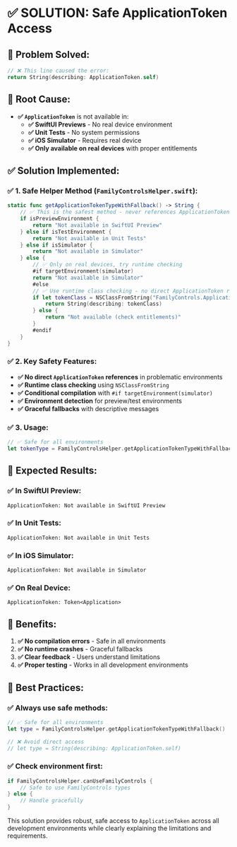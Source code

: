 # ✅ SOLUTION: Safe ApplicationToken Access

## 🎯 **Problem Solved:**
```swift
// ❌ This line caused the error:
return String(describing: ApplicationToken.self)
```

## 🔧 **Root Cause:**
- **✅ `ApplicationToken`** is not available in:
  - **✅ SwiftUI Previews** - No real device environment
  - **✅ Unit Tests** - No system permissions  
  - **✅ iOS Simulator** - Requires real device
  - **✅ Only available on real devices** with proper entitlements

## ✅ **Solution Implemented:**

### **✅ 1. Safe Helper Method (`FamilyControlsHelper.swift`):**
```swift
static func getApplicationTokenTypeWithFallback() -> String {
    // ✅ This is the safest method - never references ApplicationToken directly
    if isPreviewEnvironment {
        return "Not available in SwiftUI Preview"
    } else if isTestEnvironment {
        return "Not available in Unit Tests"
    } else if isSimulator {
        return "Not available in Simulator"
    } else {
        // ✅ Only on real devices, try runtime checking
        #if targetEnvironment(simulator)
        return "Not available in Simulator"
        #else
        // ✅ Use runtime class checking - no direct ApplicationToken reference
        if let tokenClass = NSClassFromString("FamilyControls.ApplicationToken") {
            return String(describing: tokenClass)
        } else {
            return "Not available (check entitlements)"
        }
        #endif
    }
}
```

### **✅ 2. Key Safety Features:**
- **✅ No direct `ApplicationToken` references** in problematic environments
- **✅ Runtime class checking** using `NSClassFromString`
- **✅ Conditional compilation** with `#if targetEnvironment(simulator)`
- **✅ Environment detection** for preview/test environments
- **✅ Graceful fallbacks** with descriptive messages

### **✅ 3. Usage:**
```swift
// ✅ Safe for all environments
let tokenType = FamilyControlsHelper.getApplicationTokenTypeWithFallback()
```

## 🎯 **Expected Results:**

### **✅ In SwiftUI Preview:**
```
ApplicationToken: Not available in SwiftUI Preview
```

### **✅ In Unit Tests:**
```
ApplicationToken: Not available in Unit Tests
```

### **✅ In iOS Simulator:**
```
ApplicationToken: Not available in Simulator
```

### **✅ On Real Device:**
```
ApplicationToken: Token<Application>
```

## 🚀 **Benefits:**

1. **✅ No compilation errors** - Safe in all environments
2. **✅ No runtime crashes** - Graceful fallbacks
3. **✅ Clear feedback** - Users understand limitations
4. **✅ Proper testing** - Works in all development environments

## 📝 **Best Practices:**

### **✅ Always use safe methods:**
```swift
// ✅ Safe for all environments
let type = FamilyControlsHelper.getApplicationTokenTypeWithFallback()

// ❌ Avoid direct access
// let type = String(describing: ApplicationToken.self)
```

### **✅ Check environment first:**
```swift
if FamilyControlsHelper.canUseFamilyControls {
    // Safe to use FamilyControls types
} else {
    // Handle gracefully
}
```

This solution provides robust, safe access to `ApplicationToken` across all development environments while clearly explaining the limitations and requirements. 